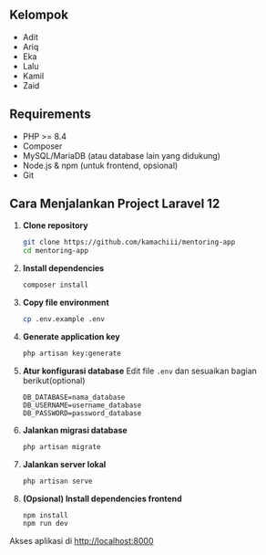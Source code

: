 ## Kelompok

- Adit
- Ariq
- Eka
- Lalu
- Kamil
- Zaid

## Requirements

- PHP >= 8.4
- Composer
- MySQL/MariaDB (atau database lain yang didukung)
- Node.js & npm (untuk frontend, opsional)
- Git

## Cara Menjalankan Project Laravel 12

1. **Clone repository**
    ```bash
    git clone https://github.com/kamachiii/mentoring-app
    cd mentoring-app
    ```

2. **Install dependencies**
    ```bash
    composer install
    ```

3. **Copy file environment**
    ```bash
    cp .env.example .env
    ```

4. **Generate application key**
    ```bash
    php artisan key:generate
    ```

5. **Atur konfigurasi database**
    Edit file `.env` dan sesuaikan bagian berikut(optional)
    ```
    DB_DATABASE=nama_database
    DB_USERNAME=username_database
    DB_PASSWORD=password_database
    ```

6. **Jalankan migrasi database**
    ```bash
    php artisan migrate
    ```

7. **Jalankan server lokal**
    ```bash
    php artisan serve
    ```

8. **(Opsional) Install dependencies frontend**
    ```bash
    npm install
    npm run dev
    ```

Akses aplikasi di [http://localhost:8000](http://localhost:8000)
